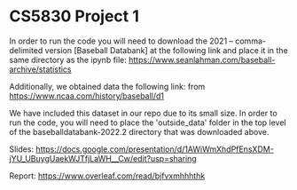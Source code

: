 # CS5830 Project 1

In order to run the code you will need to download the 2021 – comma-delimited version [Baseball Databank] at the following link and place it in the same directory as the ipynb file: https://www.seanlahman.com/baseball-archive/statistics

Additionally, we obtained data the following link: from https://www.ncaa.com/history/baseball/d1 

We have included this dataset in our repo due to its small size. In order to run the code, you will need to place the 'outside_data' folder in the top level of the baseballdatabank-2022.2 directory that was downloaded above.

Slides: https://docs.google.com/presentation/d/1AWiWmXhdPfEnsXDM-jYU_UBuygUaekWJTfjLaWH__Cw/edit?usp=sharing

Report: https://www.overleaf.com/read/bjfvxmhhhthk
